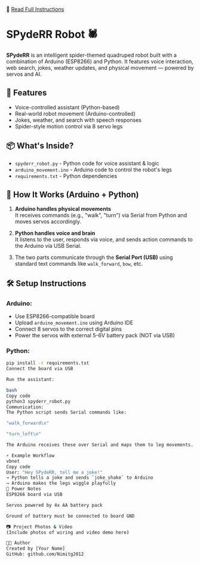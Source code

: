 📖 [Read Full Instructions](INSTRUCTIONS.md)

# SPydeRR Robot 🕷️

**SPydeRR** is an intelligent spider-themed quadruped robot built with a combination of Arduino (ESP8266) and Python. It features voice interaction, web search, jokes, weather updates, and physical movement — powered by servos and AI.

## 🧠 Features
- Voice-controlled assistant (Python-based)
- Real-world robot movement (Arduino-controlled)
- Jokes, weather, and search with speech responses
- Spider-style motion control via 8 servo legs

## 📦 What's Inside?
- `spyderr_robot.py` - Python code for voice assistant & logic
- `arduino_movement.ino` - Arduino code to control the robot's legs
- `requirements.txt` - Python dependencies

## 🔗 How It Works (Arduino + Python)
1. **Arduino handles physical movements**  
   It receives commands (e.g., "walk", "turn") via Serial from Python and moves servos accordingly.

2. **Python handles voice and brain**  
   It listens to the user, responds via voice, and sends action commands to the Arduino via USB Serial.

3. The two parts communicate through the **Serial Port (USB)** using standard text commands like `walk_forward`, `bow`, etc.

## 🛠️ Setup Instructions

### Arduino:
- Use ESP8266-compatible board
- Upload `arduino_movement.ino` using Arduino IDE
- Connect 8 servos to the correct digital pins
- Power the servos with external 5-6V battery pack (NOT via USB)

### Python:
```bash
pip install -r requirements.txt
Connect the board via USB

Run the assistant:

bash
Copy code
python3 spyderr_robot.py
Communication:
The Python script sends Serial commands like:

"walk_forward\n"

"turn_left\n"

The Arduino receives these over Serial and maps them to leg movements.

⚡ Example Workflow
vbnet
Copy code
User: "Hey SPydeRR, tell me a joke!"
→ Python tells a joke and sends `joke_shake` to Arduino
→ Arduino makes the legs wiggle playfully
🔋 Power Notes
ESP8266 board via USB

Servos powered by 4x AA battery pack

Ground of battery must be connected to board GND

📷 Project Photos & Video
(Include photos of wiring and video demo here)

🧑‍💻 Author
Created by [Your Name]
GitHub: github.com/Nimitg2012

